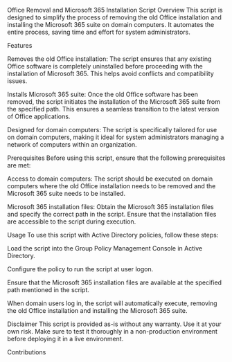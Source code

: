 
Office Removal and Microsoft 365 Installation Script
Overview
This script is designed to simplify the process of removing the old Office installation and installing the Microsoft 365 suite on domain computers. It automates the entire process, saving time and effort for system administrators.

Features

Removes the old Office installation: The script ensures that any existing Office software is completely uninstalled before proceeding with the installation of Microsoft 365. This helps avoid conflicts and compatibility issues.

Installs Microsoft 365 suite: Once the old Office software has been removed, the script initiates the installation of the Microsoft 365 suite from the specified path. This ensures a seamless transition to the latest version of Office applications.

Designed for domain computers: The script is specifically tailored for use on domain computers, making it ideal for system administrators managing a network of computers within an organization.

Prerequisites
Before using this script, ensure that the following prerequisites are met:

Access to domain computers: The script should be executed on domain computers where the old Office installation needs to be removed and the Microsoft 365 suite needs to be installed.

Microsoft 365 installation files: Obtain the Microsoft 365 installation files and specify the correct path in the script. Ensure that the installation files are accessible to the script during execution.

Usage
To use this script with Active Directory policies, follow these steps:

Load the script into the Group Policy Management Console in Active Directory.

Configure the policy to run the script at user logon.

Ensure that the Microsoft 365 installation files are available at the specified path mentioned in the script.

When domain users log in, the script will automatically execute, removing the old Office installation and installing the Microsoft 365 suite.

Disclaimer
This script is provided as-is without any warranty. Use it at your own risk. Make sure to test it thoroughly in a non-production environment before deploying it in a live environment.

Contributions
